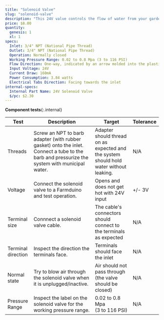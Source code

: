 ```yaml
---
title: "Solenoid Valve"
slug: "solenoid-valve"
description: "This 24V valve controls the flow of water from your garden hose to FarmBot's tubing."
price: $8.00
quantity:
  genesis: 1
  xl: 1
specs:
  Inlet: 3/4" NPT (National Pipe Thread)
  Outlet: 3/4" NPT (National Pipe Thread)
  Operation: Normally closed
  Working Pressure Range: 0.02 to 0.8 Mpa (3 to 116 PSI)
  Flow Direction: One-way, indicated by an arrow molded into the plastic
  Input Voltage: 24V
  Current Draw: 160mA
  Power Consumption: 3.84 watts
  Electrical Tabs Direction: Facing towards the inlet
internal-specs:
  Internal Part Name: 24V Solenoid Valve
  $/pc: $2.30
---
```


**Component tests**{:.internal}

|Test         |Description  |Target       |Tolerance    |
|-------------|-------------|-------------|-------------|
|Threads      |Screw an NPT to barb adapter (with rubber gasket) onto the inlet. Connect a tube to the barb and pressurize the system with municipal water.|Adapter should thread on as expected and the system should hold water without leaking.|N/A
|Voltage      |Connect the solenoid valve to a Farmduino and test operation.|Opens and does not get hot with 24V input|+/- 3V
|Terminal size|Connnect a solenoid valve cable.|The cable's connectors should connect to the terminals as expected|N/A
|Terminal direction|Inspect the direction the terminals face.|Terminals should face the inlet|N/A
|Normal state |Try to blow air through the solenoid valve when it is unplugged/inactive.|Air should not pass through (the valve should be closed)|N/A
|Pressure Range|Inspect the label on the solenoid valve for the working pressure range.|0.02 to 0.8 Mpa<br>(3 to 116 PSI)|N/A
